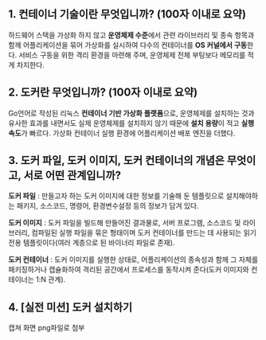## 1. 컨테이너 기술이란 무엇입니까? (100자 이내로 요약)
하드웨어 스택을 가상화 하지 않고 **운영체제 수준**에서 관련 라이브러리 및 종속 항목과 함께 어플리케이션을 묶어 가상화를 실시하여 다수의 컨테이너를 **OS 커널에서 구동**한다.
서비스 구동을 위한 격리 환경을 마련해 주며, 운영체제 전체 부팅보다 메모리를 적게 차지한다.

## 2. 도커란 무엇입니까? (100자 이내로 요약)
Go언어로 작성된 리눅스 **컨테이너 기반 가상화 플랫폼**으로, 운영체제를 설치하는 것과 유사한 효과를 내면서도 실제 운영체제를 설치하지 않기 때문에 **설치 용량**이 적고 **실행 속도**가 빠르다. 가상화 컨테이너 실행 환경에 어플리케이션 배포 엔진을 더했다.

## 3. 도커 파일, 도커 이미지, 도커 컨테이너의 개념은 무엇이고, 서로 어떤 관계입니까?
**도커 파일** :  만들고자 하는 도커 이미지에 대한 정보를 기술해 둔 템플릿으로 설치해야하는 패키지, 소스코드, 명령어, 환경변수설정 등의 정보가 담겨 있다.

**도커 이미지** : 도커 파일을 빌드해 만들어진 결과물로, 서버 프로그램, 소스코드 및 라이브러리, 컴파일된 실행 파일을 묶은 형태이며 도커 컨테이너를 만드는 데 사용되는 읽기 전용 템플릿이다(여러 계층으로 된 바이너리 파일로 존재).

**도커 컨테이너** : 도커 이미지를 실행한 상태로, 어플리케이션의 종속성과 함께 그 자체를 패키징하거나 캡슐화하여 격리된 공간에서 프로세스를 동작시켜 준다(도커 이미지와 컨테이너는 1:N 관계).

## 4. [실전 미션] 도커 설치하기
캡쳐 화면 png파일로 첨부